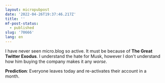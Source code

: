 ```yaml
---
layout: micropubpost
date: '2022-04-26T19:37:46.217Z'
title: ''
mf-post-status:
  - published
slug: '70666'
lang: en
---
```

I have never seen micro.blog so active. It must be because of **The Great Twitter Exodus**. I understand the hate for Musk, however I don&#39;t understand how him buying the company makes it any _worse_.  

**Prediction**: Everyone leaves today and re-activates their account in a month. 
